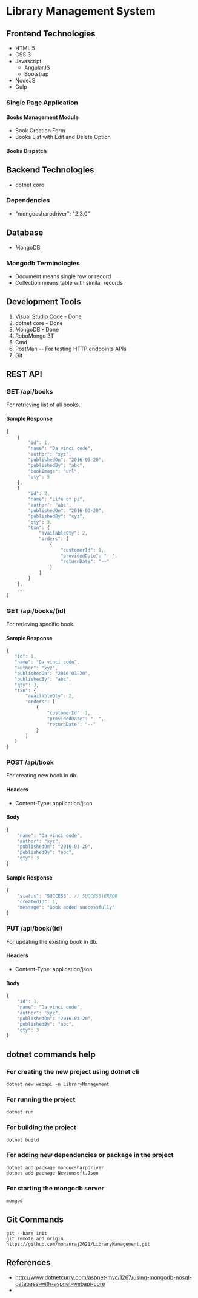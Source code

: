 # Library Management System

## Frontend Technologies

* HTML 5
* CSS 3
* Javascript
    * AngularJS
    * Bootstrap
* NodeJS
* Gulp

### Single Page Application

#### Books Management Module
* Book Creation Form
* Books List with Edit and Delete Option

#### Books Dispatch


## Backend Technologies

* dotnet core

### Dependencies

* "mongocsharpdriver": "2.3.0"

## Database

* MongoDB

### Mongodb Terminologies

* Document means single row or record
* Collection means table with similar records

## Development Tools
1. Visual Studio Code - Done
2. dotnet core - Done
3. MongoDB - Done
4. RoboMongo 3T
5. Cmd
6. PostMan -- For testing HTTP endpoints
 APIs
7. Git 

## REST API

### GET /api/books
For retrieving list of all books.

#### Sample Response
```javascript
[
    {
        "id": 1,
        "name": "Da vinci code",
        "author": "xyz",
        "publishedOn": "2016-03-20",
        "publishedBy": "abc",
        "bookImage": "url",
        "qty": 5
    },
    {
        "id": 2,
        "name": "Life of pi",
        "author": "abc",
        "publishedOn": "2016-03-20",
        "publishedBy": "xyz",
        "qty": 3,
        "txn": {
            "availableQty": 2,
            "orders": [
                {
                    "customerId": 1,
                    "providedDate": "--",
                    "returnDate": "--"
                }
            ]
        }
    },
    ...
]
```

### GET /api/books/(id)
For rerieving specific book.

#### Sample Response
 ```javascript
 {
    "id": 1,
    "name": "Da vinci code",
    "author": "xyz",
    "publishedOn": "2016-03-20",
    "publishedBy": "abc",
    "qty": 3,
    "txn": {
        "availableQty": 2,
        "orders": [
            {
                "customerId": 1,
                "providedDate": "--",
                "returnDate": "--"
            }
        ]
    }
}
```


### POST /api/book
For creating new book in db.

#### Headers
* Content-Type: application/json

#### Body
```javascript
{
    "name": "Da vinci code",
    "author": "xyz",
    "publishedOn": "2016-03-20",
    "publishedBy": "abc",
    "qty": 3
}
```

#### Sample Response
```javascript
{
    "status": "SUCCESS", // SUCCESS|ERROR
    "createdId": 1,
    "message": "Book added successfully"
}
```

### PUT /api/book/(id)
For updating the existing book in db.

#### Headers
* Content-Type: application/json

#### Body
```javascript
{
    "id": 1,
    "name": "Da vinci code",
    "author": "xyz",
    "publishedOn": "2016-03-20",
    "publishedBy": "abc",
    "qty": 3
}
```

## dotnet commands help

### For creating the new project using dotnet cli
```script
dotnet new webapi -n LibraryManagement
```

### For running the project
```script
dotnet run
```

### For building the project
```script
dotnet build
```

### For adding new dependencies or package in the project
```script
dotnet add package mongocsharpdriver
dotnet add package Newtonsoft.Json
```

### For starting the mongodb server
```script
mongod
```


## Git Commands
```script
git --bare init
git remote add origin https://github.com/mohanraj2021/LibraryManagement.git
```

## References

* http://www.dotnetcurry.com/aspnet-mvc/1267/using-mongodb-nosql-database-with-aspnet-webapi-core
* 





